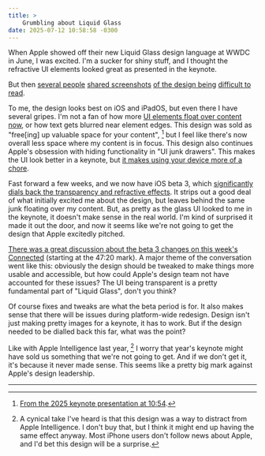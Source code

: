```yaml
---
title: >
    Grumbling about Liquid Glass
date: 2025-07-12 10:58:58 -0300
---
```


When Apple showed off their new Liquid Glass design language at WWDC in June, I was excited. I'm a sucker for shiny stuff, and I thought the refractive UI elements looked great as presented in the keynote.

But then [several people](https://bsky.app/profile/rossfloate.bsky.social/post/3lsn7lruuds2s) [shared screenshots](https://bsky.app/profile/hicksyfern.bsky.social/post/3lrhvx6s43c2v) [of the design being](https://bsky.app/profile/dncosta.bsky.social/post/3lraoxben222r) [difficult to read](https://bsky.app/profile/jedmund.com/post/3lr6wenb37k2j).

To me, the design looks best on iOS and iPadOS, but even there I have several gripes. I'm not a fan of how more [UI elements float over content now](https://pdx.social/@louie/114760076589198466), or how text gets blurred near element edges. This design was sold as "free[ing] up valuable space for your content", [^1] but I feel like there's now overall less space where my content is in focus. This design also continues Apple's obsession with hiding functionality in "UI junk drawers". This makes the UI look better in a keynote, but [it makes using your device more of a chore](https://mastodon.macstories.net/@viticci/114829148037318202).

Fast forward a few weeks, and we now have iOS beta 3, which [significantly dials back the transparency and refractive effects](https://www.macrumors.com/guide/ios-26-beta-3-liquid-glass-changes/). It strips out a good deal of what initially excited me about the design, but leaves behind the same junk floating over my content. But, as pretty as the glass UI looked to me in the keynote, it doesn't make sense in the real world. I'm kind of surprised it made it out the door, and now it seems like we're not going to get the design that Apple excitedly pitched.

[There was a great discussion about the beta 3 changes on this week's Connected](https://www.relay.fm/connected/560) (starting at the 47:20 mark). A major theme of the conversation went like this: obviously the design should be tweaked to make things more usable and accessible, but how could Apple's design team not have accounted for these issues? The UI being transparent is a pretty fundamental part of "Liquid Glass", don't you think?

Of course fixes and tweaks are what the beta period is for. It also makes sense that there will be issues during platform-wide redesign. Design isn't just making pretty images for a keynote, it has to work. But if the design needed to be dialled back this far, what was the point?

Like with Apple Intelligence last year, [^2] I worry that year's keynote might have sold us something that we're not going to get. And if we don't get it, it's because it never made sense. This seems like a pretty big mark against Apple's design leadership.

---

[^1]: [From the 2025 keynote presentation at 10:54](https://www.youtube.com/live/0_DjDdfqtUE?si=VKPnVS2hTQmc-E2t&t=654).

[^2]: A cynical take I've heard is that this design was a way to distract from Apple Intelligence. I don't buy that, but I think it might end up having the same effect anyway. Most iPhone users don't follow news about Apple, and I'd bet this design will be a surprise.